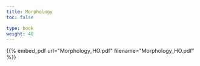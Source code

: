 ```yaml
---
title: Morphology
toc: false

type: book
weight: 40
---
```



{{% embed_pdf url="Morphology_HO.pdf" filename="Morphology_HO.pdf" %}}